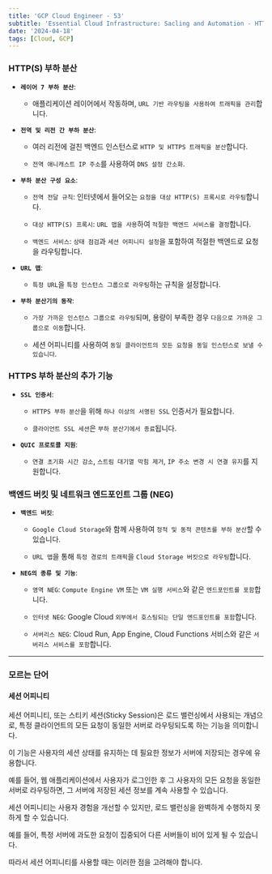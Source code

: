 ```yaml
---
title: 'GCP Cloud Engineer - 53'
subtitle: 'Essential Cloud Infrastructure: Sacling and Automation - HTTP(S) Load Balancing'
date: '2024-04-18'
tags: [Cloud, GCP]
---
```


### **HTTP(S) 부하 분산**

- **`레이어 7 부하 분산`**:
  
  - 애플리케이션 레이어에서 작동하며, `URL 기반 라우팅을 사용하여 트래픽을 관리`합니다.

- **`전역 및 리전 간 부하 분산`**:
  
  - 여러 리전에 걸친 백엔드 인스턴스로 `HTTP 및 HTTPS 트래픽을 분산`합니다.
  
  - `전역 애니캐스트 IP 주소`를 사용하여 `DNS 설정 간소화`.


- **`부하 분산 구성 요소`**:
  
  - `전역 전달 규칙`: 인터넷에서 들어오는 `요청을 대상 HTTP(S) 프록시로 라우팅`합니다.
  
  - `대상 HTTP(S) 프록시`: `URL 맵을 사용`하여 `적절한 백엔드 서비스를 결정`합니다.
  
  - `백엔드 서비스`: `상태 점검`과 `세션 어피니티 설정`을 포함하여 적절한 백엔드로 요청을 라우팅합니다.


- **`URL 맵`**:
  
  - `특정 URL`을 `특정 인스턴스 그룹으로 라우팅`하는 규칙을 설정합니다.


- **`부하 분산기의 동작`**:
  
  - `가장 가까운 인스턴스 그룹으로 라우팅`되며, 용량이 부족한 경우 `다음으로 가까운 그룹으로 이동`합니다.
  
  - 세션 어피니티를 사용하여 `동일 클라이언트의 모든 요청을 동일 인스턴스로 보낼 수 있습니다`.

### **HTTPS 부하 분산의 추가 기능**

- **`SSL 인증서`**:
  
  - `HTTPS 부하 분산`을 위해 `하나 이상의 서명된 SSL` 인증서가 필요합니다.
  
  - `클라이언트 SSL 세션`은 `부하 분산기에서 종료`됩니다.


- **`QUIC 프로토콜 지원`**:
  
  - `연결 초기화 시간 감소`, `스트림 대기열 막힘 제거`, `IP 주소 변경 시 연결 유지`를 지원합니다.

### **백엔드 버킷 및 네트워크 엔드포인트 그룹 (NEG)**

- **`백엔드 버킷`**:
  
  - `Google Cloud Storage`와 함께 사용하여 `정적 및 동적 콘텐츠를 부하 분산`할 수 있습니다.
  
  - `URL 맵`을 통해 `특정 경로의 트래픽`을 `Cloud Storage 버킷으로 라우팅`합니다.


- **`NEG의 종류 및 기능`**:
  
  - `영역 NEG`: `Compute Engine VM` 또는 `VM 실행 서비스`와 같은 `엔드포인트를 포함`합니다.
  
  - `인터넷 NEG`: Google Cloud `외부에서 호스팅되는 단일 엔드포인트를 포함`합니다.
  
  - `서버리스 NEG`: Cloud Run, App Engine, Cloud Functions 서비스와 같은 `서버리스 서비스를 포함`합니다.

----------------------

### 모르는 단어

#### 세션 어피니티

세션 어피니티, 또는 스티키 세션(Sticky Session)은 로드 밸런싱에서 사용되는 개념으로, 특정 클라이언트의 모든 요청이 동일한 서버로 라우팅되도록 하는 기능을 의미합니다.

이 기능은 사용자의 세션 상태를 유지하는 데 필요한 정보가 서버에 저장되는 경우에 유용합니다. 

예를 들어, 웹 애플리케이션에서 사용자가 로그인한 후 그 사용자의 모든 요청을 동일한 서버로 라우팅하면, 그 서버에 저장된 세션 정보를 계속 사용할 수 있습니다.

세션 어피니티는 사용자 경험을 개선할 수 있지만, 로드 밸런싱을 완벽하게 수행하지 못하게 할 수 있습니다. 

예를 들어, 특정 서버에 과도한 요청이 집중되어 다른 서버들이 비어 있게 될 수 있습니다. 

따라서 세션 어피니티를 사용할 때는 이러한 점을 고려해야 합니다.

